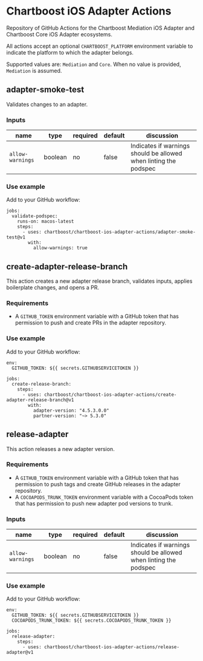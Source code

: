 # Chartboost iOS Adapter Actions
Repository of GitHub Actions for the Chartboost Mediation iOS Adapter and Chartboost Core iOS Adapter ecosystems.

All actions accept an optional `CHARTBOOST_PLATFORM` environment variable to indicate the platform to which the adapter belongs.

Supported values are: `Mediation` and `Core`.
When no value is provided, `Mediation` is assumed.

## adapter-smoke-test

Validates changes to an adapter.

### Inputs

| name | type | required | default | discussion |
| ---- | ---- | ---- | ---- | ---- |
| `allow-warnings` | boolean | no | false | Indicates if warnings should be allowed when linting the podspec | 

### Use example

Add to your GitHub workflow:

```
jobs:
  validate-podspec:
    runs-on: macos-latest
    steps:
      - uses: chartboost/chartboost-ios-adapter-actions/adapter-smoke-test@v1
        with:
          allow-warnings: true
```

## create-adapter-release-branch

This action creates a new adapter release branch, validates inputs, applies boilerplate changes, and opens a PR.

### Requirements

- A `GITHUB_TOKEN` environment variable with a GitHub token that has permission to push and create PRs in the adapter repository.

### Use example

Add to your GitHub workflow:

```
env:
  GITHUB_TOKEN: ${{ secrets.GITHUBSERVICETOKEN }}

jobs:
  create-release-branch:
    steps:
      - uses: chartboost/chartboost-ios-adapter-actions/create-adapter-release-branch@v1
        with:
          adapter-version: "4.5.3.0.0"
          partner-version: "~> 5.3.0"
``` 

## release-adapter

This action releases a new adapter version.

### Requirements

- A `GITHUB_TOKEN` environment variable with a GitHub token that has permission to push tags and create GitHub releases in the adapter repository.
- A `COCOAPODS_TRUNK_TOKEN` environment variable with a CocoaPods token that has permission to push new adapter pod versions to trunk.

### Inputs

| name | type | required | default | discussion |
| ---- | ---- | ---- | ---- | ---- |
| `allow-warnings` | boolean | no | false | Indicates if warnings should be allowed when linting the podspec |

### Use example

Add to your GitHub workflow:

```
env:
  GITHUB_TOKEN: ${{ secrets.GITHUBSERVICETOKEN }}
  COCOAPODS_TRUNK_TOKEN: ${{ secrets.COCOAPODS_TRUNK_TOKEN }}

jobs:
  release-adapter:
    steps:
      - uses: chartboost/chartboost-ios-adapter-actions/release-adapter@v1
``` 
